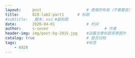 ```yaml
---
layout:     post   				    # 使用的布局（不需要改）
title:      828-lab2-part1		# 标题 
#subtitle:   脚本，xss #副标题
date:       2020-04-01 				# 时间
author:     s-seven 						# 作者
header-img: img/post-bg-2015.jpg 	#这篇文章标题背景图片
catalog: true 						# 是否归档
tags:								#标签
    - 6828
---
```

